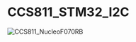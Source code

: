 # CCS811_STM32_I2C

![CCS811_NucleoF070RB](https://user-images.githubusercontent.com/49609420/145887425-815d8cac-7735-4f1f-b0c8-195d6dd07587.png)
